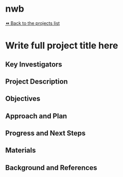# nwb

[:rewind: Back to the projects list](../../README.md#ProjectsList)

<!-- For information on how to write GitHub .md files see https://guides.github.com/features/mastering-markdown/ -->

# Write full project title here

## Key Investigators

<!-- - Investigator 1 (Affiliation)-->
<!-- - Investigator 2 (Affiliation)-->

## Project Description

<!-- Add a short paragraph describing the project. -->

## Objectives

<!-- Briefly describe the objectives of your project. What would you like to achive?-->

<!-- 1. Objective A. Describe it in 1-2 sentences.-->
<!-- 1. Objective B. Describe it in 1-2 sentences.-->
<!-- 1. ...-->

## Approach and Plan

<!-- 1. Describe the steps of your planned approach to reach the objectives.-->
<!-- 1. ... -->
<!-- 1. ... -->

## Progress and Next Steps

<!--Populate this section as you are making progress before/during/after the hackathon-->
<!--Describe the progress you have made on the project,e.g., which objectives you have achieved and how.-->
<!--Describe the next steps you are planing to take to complete the project.-->

## Materials

<!--If available add links to the materials relevant to the project, e.g., the code generated for the project or data used-->
<!--If available add pictures and links to videos that demonstrate what has been accomplished.-->
<!--![Description of picture](Example2.jpg)-->

## Background and References

<!--Use this space for information that may help people better understand your project, like links to papers, source code, or data ,e.g:-->
<!-- - Source code: https://github.com/YourUser/YourRepository -->
<!-- - Documentation: https://link.to.docs -->
<!-- - Test data: https://link.to.test.data -->
